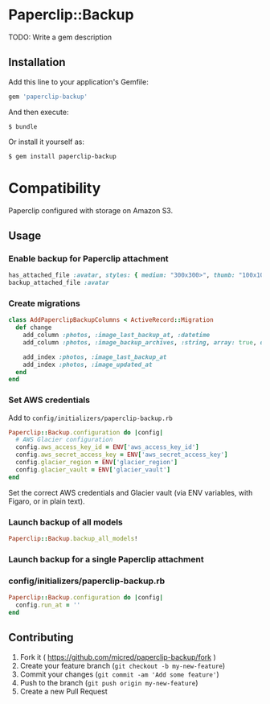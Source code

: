 # Paperclip::Backup

TODO: Write a gem description

## Installation

Add this line to your application's Gemfile:

```ruby
gem 'paperclip-backup'
```

And then execute:

    $ bundle

Or install it yourself as:

    $ gem install paperclip-backup

# Compatibility

Paperclip configured with storage on Amazon S3.


## Usage

### Enable backup for Paperclip attachment
```ruby
has_attached_file :avatar, styles: { medium: "300x300>", thumb: "100x100>" }, default_url: "/images/:style/missing.png"                  
backup_attached_file :avatar
```

### Create migrations
```ruby
class AddPaperclipBackupColumns < ActiveRecord::Migration
  def change
    add_column :photos, :image_last_backup_at, :datetime
    add_column :photos, :image_backup_archives, :string, array: true, default: []

    add_index :photos, :image_last_backup_at
    add_index :photos, :image_updated_at
  end
end
```

### Set AWS credentials

Add to ```config/initializers/paperclip-backup.rb```
```ruby
Paperclip::Backup.configuration do |config|
  # AWS Glacier configuration
  config.aws_access_key_id = ENV['aws_access_key_id']
  config.aws_secret_access_key = ENV['aws_secret_access_key']
  config.glacier_region = ENV['glacier_region']
  config.glacier_vault = ENV['glacier_vault']
end
```

Set the correct AWS credentials and Glacier vault (via ENV variables, with Figaro, or in plain text).


### Launch backup of all models
```ruby
Paperclip::Backup.backup_all_models!
```

### Launch backup for a single Paperclip attachment


### config/initializers/paperclip-backup.rb

```ruby
Paperclip::Backup.configuration do |config|
  config.run_at = ''
end
```


## Contributing

1. Fork it ( https://github.com/micred/paperclip-backup/fork )
2. Create your feature branch (`git checkout -b my-new-feature`)
3. Commit your changes (`git commit -am 'Add some feature'`)
4. Push to the branch (`git push origin my-new-feature`)
5. Create a new Pull Request
